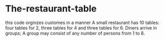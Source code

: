 # The-restaurant-table
this code orginzes customes in a manner
A small restaurant has 10 tables: four tables for 2, three tables for 4 and three tables for 6. Diners arrive in groups; A
group may consist of any number of persons from 1 to 8.
